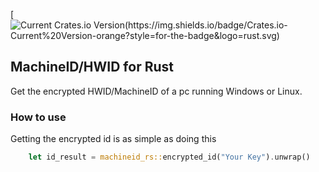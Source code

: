 [![Current Crates.io Version(https://img.shields.io/badge/Crates.io-Current%20Version-orange?style=for-the-badge&logo=rust.svg)](https://crates.io/crates/machineid-rs)

## MachineID/HWID for Rust

Get the encrypted HWID/MachineID of a pc running Windows or Linux.

### How to use

Getting the encrypted id is as simple as doing this

```rust
    let id_result = machineid_rs::encrypted_id("Your Key").unwrap()
```
